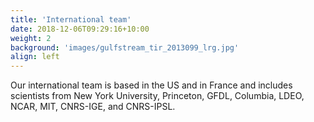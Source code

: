 ```yaml
---
title: 'International team'
date: 2018-12-06T09:29:16+10:00
weight: 2
background: 'images/gulfstream_tir_2013099_lrg.jpg'
align: left
---
```


Our international team is based in the US and in France and includes scientists from New York University, Princeton, GFDL, Columbia, LDEO, NCAR, MIT, CNRS-IGE, and CNRS-IPSL.
